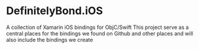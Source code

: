 # DefinitelyBond.iOS
A collection of Xamarin iOS bindings for ObjC/Swift
This project serve as a central places for the bindings we found on Github and other places and will also include the bindings we create
